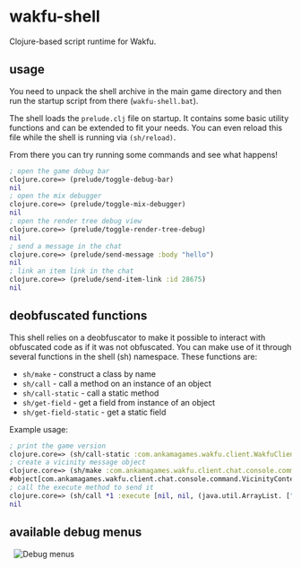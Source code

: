 # wakfu-shell
Clojure-based script runtime for Wakfu.

## usage
You need to unpack the shell archive in the main game directory and then run the startup script from there (`wakfu-shell.bat`).

The shell loads the `prelude.clj` file on startup. It contains some basic utility functions and can be extended to fit your needs. You can even reload this file while the shell is running via `(sh/reload)`.

From there you can try running some commands and see what happens!
```clojure
; open the game debug bar
clojure.core=> (prelude/toggle-debug-bar)
nil
; open the mix debugger
clojure.core=> (prelude/toggle-mix-debugger)
nil
; open the render tree debug view
clojure.core=> (prelude/toggle-render-tree-debug)
nil
; send a message in the chat
clojure.core=> (prelude/send-message :body "hello")
nil
; link an item link in the chat
clojure.core=> (prelude/send-item-link :id 28675)
nil
```

## deobfuscated functions
This shell relies on a deobfuscator to make it possible to interact with obfuscated code as if it was not obfuscated. You can make use of it through several functions in the shell (sh) namespace.
These functions are:
- `sh/make` - construct a class by name
- `sh/call` - call a method on an instance of an object
- `sh/call-static` - call a static method
- `sh/get-field` - get a field from instance of an object
- `sh/get-field-static` - get a static field

Example usage:
```clojure
; print the game version
clojure.core=> (sh/call-static :com.ankamagames.wakfu.client.WakfuClientVersion :main [(into-array String [])])
; create a vicinity message object
clojure.core=> (sh/make :com.ankamagames.wakfu.client.chat.console.command.VicinityContentCommand)
#object[com.ankamagames.wakfu.client.chat.console.command.VicinityContentCommand]
; call the execute method to send it
clojure.core=> (sh/call *1 :execute [nil, nil, (java.util.ArrayList. ["test", "test", "test"])])
nil
```

## available debug menus
&nbsp;
![Debug menus](https://i.imgur.com/j6nQOba.png)
